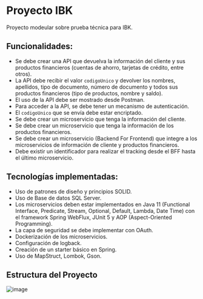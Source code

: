 # Proyecto IBK

Proyecto modeular sobre prueba técnica para IBK.

## Funcionalidades:

- Se debe crear una API que devuelva la información del cliente y sus productos financieros (cuentas de ahorro, tarjetas de crédito, entre otros).
- La API debe recibir el valor `codigoUnico` y devolver los nombres, apellidos, tipo de documento, número de documento y todos sus productos financieros (tipo de productos, nombre y saldo).
- El uso de la API debe ser mostrado desde Postman.
- Para acceder a la API, se debe tener un mecanismo de autenticación.
- El `codigoUnico` que se envía debe estar encriptado.
- Se debe crear un microservicio que tenga la información del cliente.
- Se debe crear un microservicio que tenga la información de los productos financieros.
- Se debe crear un microservicio (Backend For Frontend) que integre a los microservicios de información de cliente y productos financieros.
- Debe existir un identificador para realizar el tracking desde el BFF hasta el último microservicio.

## Tecnologías implementadas:

- Uso de patrones de diseño y principios SOLID.
- Uso de Base de datos SQL Server.
- Los microservicios deben estar implementados en Java 11 (Functional Interface, Predicate, Stream, Optional, Default, Lambda, Date Time) con el framework Spring WebFlux, JUnit 5 y AOP (Aspect-Oriented Programming).
- La capa de seguridad se debe implementar con OAuth.
- Dockerización de los microservicios.
- Configuración de logback.
- Creación de un starter básico en Spring.
- Uso de MapStruct, Lombok, Gson.



Estructura del Proyecto
------------------------
![image](https://github.com/panoshi13/proyecto-ibk/assets/60948575/0358f524-2a7f-412c-b0e2-40f8e3ad3628)


